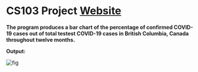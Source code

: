 # CS103 Project [Website](shawn54.github.io/cs103-project/)

**The program produces a bar chart of the percentage of confirmed COVID-19 cases out of total testest COVID-19 cases in British Columbia, Canada throughout twelve months.**

**Output:**


![fig](https://user-images.githubusercontent.com/110744556/206931787-5e5169ed-0ed2-463d-885c-d608dc3c09dd.jpg)


